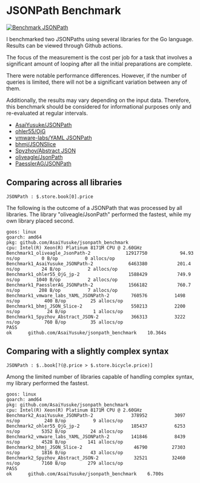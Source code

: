 # JSONPath Benchmark

[![Benchmark JSONPath](https://github.com/AsaiYusuke/jsonpath-benchmark/actions/workflows/build.yml/badge.svg)](https://github.com/AsaiYusuke/jsonpath-benchmark/actions/workflows/build.yml)

I benchmarked two JSONPaths using several libraries for the Go language.
Results can be viewed through Github actions.

The focus of the measurement is the cost per job for a task that involves a significant amount of looping after all the initial preparations are complete.

There were notable performance differences.
However, if the number of queries is limited, there will not be a significant variation between any of them.

Additionally, the results may vary depending on the input data.
Therefore, this benchmark should be considered for informational purposes only and re-evaluated at regular intervals.

- [AsaiYusuke/JSONPath](https://github.com/AsaiYusuke/jsonpath)
- [ohler55/OjG](https://github.com/ohler55/ojg)
- [vmware-labs/YAML JSONPath](https://github.com/vmware-labs/yaml-jsonpath)
- [bhmj/JSONSlice](https://github.com/bhmj/jsonslice)
- [Spyzhov/Abstract JSON](https://github.com/spyzhov/ajson)
- [oliveagle/JsonPath](https://github.com/oliveagle/jsonpath)
- [PaesslerAG/JSONPath](https://github.com/PaesslerAG/jsonpath)

## Comparing across all libraries

```
JSONPath : $.store.book[0].price
```

The following is the outcome of a JSONPath that was processed by all libraries.
The library "oliveagle/JsonPath" performed the fastest, while my own library placed second.

```
goos: linux
goarch: amd64
pkg: github.com/AsaiYusuke/jsonpath_benchmark
cpu: Intel(R) Xeon(R) Platinum 8171M CPU @ 2.60GHz
Benchmark1_oliveagle_JsonPath-2          	12917750	        94.93 ns/op	       0 B/op	       0 allocs/op
Benchmark1_AsaiYusuke_JSONPath-2         	 6463380	       201.4 ns/op	      24 B/op	       2 allocs/op
Benchmark1_ohler55_OjG_jp-2              	 1588429	       749.9 ns/op	    1040 B/op	       2 allocs/op
Benchmark1_PaesslerAG_JSONPath-2         	 1566182	       760.7 ns/op	     208 B/op	       7 allocs/op
Benchmark1_vmware_labs_YAML_JSONPath-2   	  760576	      1498 ns/op	     400 B/op	      25 allocs/op
Benchmark1_bhmj_JSON_Slice-2             	  550213	      2200 ns/op	      24 B/op	       1 allocs/op
Benchmark1_Spyzhov_Abstract_JSON-2       	  366313	      3222 ns/op	     760 B/op	      35 allocs/op
PASS
ok  	github.com/AsaiYusuke/jsonpath_benchmark	10.364s

```

## Comparing with a slightly complex syntax

```
JSONPath : $..book[?(@.price > $.store.bicycle.price)]
```

Among the limited number of libraries capable of handling complex syntax, my library performed the fastest.

```
goos: linux
goarch: amd64
pkg: github.com/AsaiYusuke/jsonpath_benchmark
cpu: Intel(R) Xeon(R) Platinum 8171M CPU @ 2.60GHz
Benchmark2_AsaiYusuke_JSONPath-2         	  378952	      3097 ns/op	     240 B/op	       9 allocs/op
Benchmark2_ohler55_OjG_jp-2              	  185437	      6253 ns/op	    5352 B/op	      24 allocs/op
Benchmark2_vmware_labs_YAML_JSONPath-2   	  141846	      8439 ns/op	    4528 B/op	     141 allocs/op
Benchmark2_bhmj_JSON_Slice-2             	   46790	     27303 ns/op	    1816 B/op	      43 allocs/op
Benchmark2_Spyzhov_Abstract_JSON-2       	   32521	     32460 ns/op	    7160 B/op	     279 allocs/op
PASS
ok  	github.com/AsaiYusuke/jsonpath_benchmark	6.700s

```
